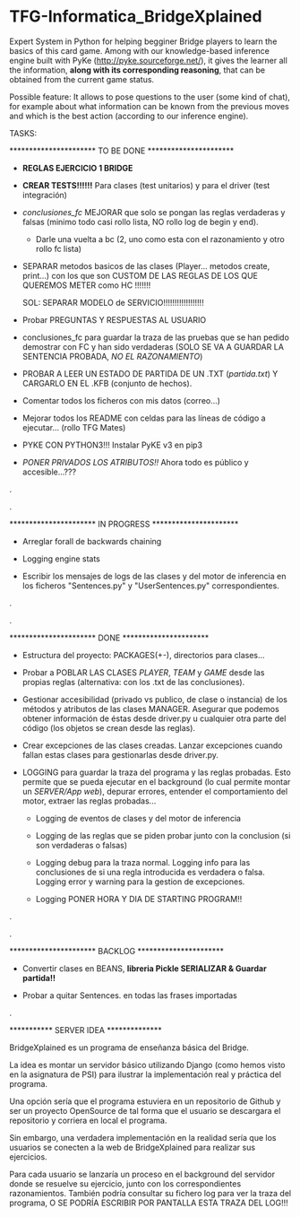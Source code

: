 # TFG-Informatica_BridgeXplained
Expert System in Python for helping begginer Bridge players to learn the basics of this card game. Among with our knowledge-based inference engine built with PyKe (http://pyke.sourceforge.net/), it gives the learner all the information, **along with its corresponding reasoning**, that can be obtained from the current game status.

Possible feature: It allows to pose questions to the user (some kind of chat), for example about what information can be known from the previous moves and which is the best action (according to our inference engine).


TASKS:


********************** TO BE DONE **********************
-	**REGLAS EJERCICIO 1 BRIDGE**


-	**CREAR TESTS!!!!!!** Para clases (test unitarios) y para el driver (test integración)

-	*conclusiones_fc* MEJORAR que solo se pongan las reglas verdaderas y falsas (minimo todo casi rollo lista, NO rollo log de begin y end).

	- Darle una vuelta a bc (2, uno como esta con el razonamiento y otro rollo fc lista)

-	SEPARAR metodos basicos de las clases (Player... metodos create, print...) con los que son CUSTOM DE LAS REGLAS DE LOS QUE QUEREMOS METER como HC !!!!!!!

	SOL: SEPARAR MODELO de SERVICIO!!!!!!!!!!!!!!!!!!

-	Probar PREGUNTAS Y RESPUESTAS AL USUARIO

-	conclusiones_fc para guardar la traza de las pruebas que se han pedido demostrar con FC y han sido verdaderas (SOLO SE VA A GUARDAR LA SENTENCIA PROBADA, *NO EL RAZONAMIENTO*)

-	PROBAR A LEER UN ESTADO DE PARTIDA DE UN .TXT (*partida.txt*) Y CARGARLO EN EL .KFB (conjunto de hechos).

-	Comentar todos los ficheros con mis datos (correo...)

-	Mejorar todos los README con celdas para las líneas de código a ejecutar... (rollo TFG Mates)

-	PYKE CON PYTHON3!!! Instalar PyKE v3 en pip3

-	*PONER PRIVADOS LOS ATRIBUTOS!!* Ahora todo es público y accesible...???

.

.

********************** IN PROGRESS **********************

-	Arreglar forall de backwards chaining

-	Logging engine stats


-	Escribir los mensajes de logs de las clases y del motor de inferencia en los ficheros "Sentences.py" y "UserSentences.py" correspondientes.

.

.

********************** DONE **********************

-	Estructura del proyecto: PACKAGES(+-), directorios para clases...

-	Probar a POBLAR LAS CLASES *PLAYER*, *TEAM* y *GAME* desde las propias reglas (alternativa: con los .txt de las conclusiones).

-	Gestionar accesibilidad (privado vs publico, de clase o instancia) de los métodos y atributos de las clases MANAGER. Asegurar que podemos obtener información de éstas desde driver.py u cualquier otra parte del código (los objetos se crean desde las reglas).

-	Crear excepciones de las clases creadas. Lanzar excepciones cuando fallan estas clases para gestionarlas desde driver.py.

-	LOGGING para guardar la traza del programa y las reglas probadas. Esto permite que se pueda ejecutar en el background (lo cual permite montar un *SERVER/App web*), depurar errores, entender el comportamiento del motor, extraer las reglas probadas...

	-	Logging de eventos de clases y del motor de inferencia

	-	Logging de las reglas que se piden probar junto con la conclusion (si son verdaderas o falsas)

	-	Logging debug para la traza normal. Logging info para las conclusiones de si una regla introducida es verdadera o falsa. Logging error y warning para la gestion de excepciones.

	-	Logging PONER HORA Y DIA DE STARTING PROGRAM!!

.

.

********************** BACKLOG **********************

-	Convertir clases en BEANS, **libreria Pickle SERIALIZAR & Guardar partida!!**

-	Probar a quitar Sentences. en todas las frases importadas

.

*********** SERVER IDEA **************


BridgeXplained es un programa de enseñanza básica del Bridge.

La idea es montar un servidor básico utilizando Django (como hemos visto en la asignatura de PSI) para ilustrar la implementación real y práctica del programa.

Una opción sería que el programa estuviera en un repositorio de Github y ser un proyecto OpenSource de tal forma que el usuario se descargara el repositorio y corriera en local el programa.

Sin embargo, una verdadera implementación en la realidad sería que los usuarios se conecten a la web de BridgeXplained para realizar sus ejercicios.

Para cada usuario se lanzaría un proceso en el background del servidor donde se resuelve su ejercicio, junto con los correspondientes razonamientos. También podría consultar su fichero log para ver la traza del programa, O SE PODRÍA ESCRIBIR POR PANTALLA ESTA TRAZA DEL LOG!!!
